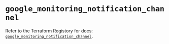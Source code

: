 # `google_monitoring_notification_channel`

Refer to the Terraform Registory for docs: [`google_monitoring_notification_channel`](https://www.terraform.io/docs/providers/google/r/monitoring_notification_channel).
